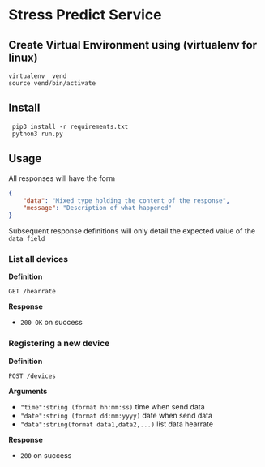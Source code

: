 # Stress Predict Service
## Create Virtual Environment using (virtualenv for linux)
```
virtualenv  vend
source vend/bin/activate
```

## Install 
```
 pip3 install -r requirements.txt
 python3 run.py
```

## Usage

All responses will have the form

```json
{
    "data": "Mixed type holding the content of the response",
    "message": "Description of what happened"
}
```

Subsequent response definitions will only detail the expected value of the `data field`

### List all devices

**Definition**

`GET /hearrate`

**Response**

- `200 OK` on success
### Registering a new device

**Definition**

`POST /devices`

**Arguments**

- `"time":string (format hh:mm:ss)` time when send data
- `"date":string (format dd:mm:yyyy)` date when send data
- `"data":string(format data1,data2,...)` list data hearrate


**Response**

- `200` on success

```


